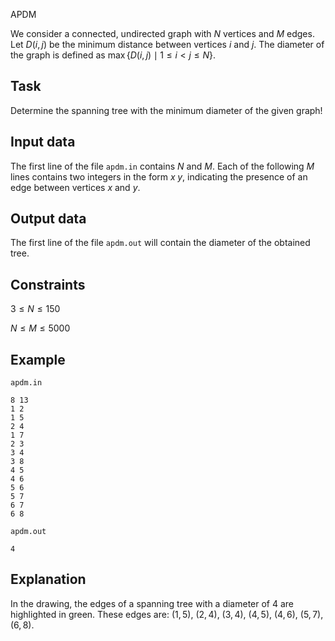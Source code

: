APDM

We consider a connected, undirected graph with $N$ vertices and $M$ edges. Let $D(i, j)$ be the minimum distance between vertices $i$ and $j$. The diameter of the graph is defined as $\max \{ D(i,j) \mid 1 \leq i < j \leq N \}$.

## Task

Determine the spanning tree with the minimum diameter of the given graph!

## Input data

The first line of the file `apdm.in` contains $N$ and $M$. Each of the following $M$ lines contains two integers in the form $x \; y$, indicating the presence of an edge between vertices $x$ and $y$.

## Output data

The first line of the file `apdm.out` will contain the diameter of the obtained tree.

## Constraints

$3 \leq N \leq 150$

$N \leq M \leq 5000$

## Example

`apdm.in`

```
8 13
1 2
1 5
2 4
1 7
2 3
3 4
3 8
4 5
4 6
5 6
5 7
6 7
6 8
```

`apdm.out`

```
4
```

## Explanation

In the drawing, the edges of a spanning tree with a diameter of 4 are highlighted in green. These edges are: $(1, 5)$, $(2, 4)$, $(3, 4)$, $(4, 5)$, $(4, 6)$, $(5, 7)$, $(6, 8)$.